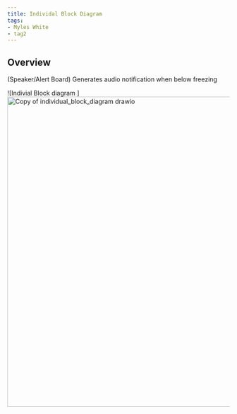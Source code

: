 ```yaml
---
title: Individal Block Diagram
tags:
- Myles White
- tag2
---
```


## Overview
(Speaker/Alert Board) Generates audio notification when below freezing 





![Indivial Block diagram ]<img width="1006" height="701" alt="Copy of individual_block_diagram drawio" src="https://github.com/user-attachments/assets/4157e3a2-e23f-47cd-b36a-3be3c448b91d" />

